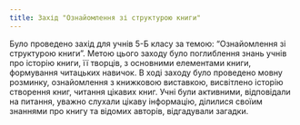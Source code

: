 ```yaml
---
title: Захід "Ознайомлення зі структурою книги"
---
```


Було проведено захід для учнів 5-Б класу за темою: “Ознайомлення зі структурою книги”. Метою цього заходу було поглиблення знань учнів про історію книги, її творців, з основними елементами книги, формування читацьких навичок. В ході заходу було проведено мовну розминку, ознайомлення з книжковою виставкою, висвітлено історію створення книг, читання цікавих книг. Учні були активними, відповідали на питання, уважно слухали цікаву інформацію, ділилися своїим знаннями про книгу та відомих авторів, відгадували загадки.

<slideshow id="72157646842614864"></slideshow>

